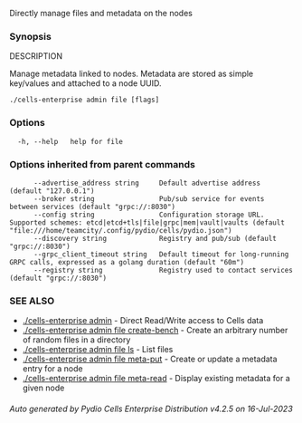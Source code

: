 Directly manage files and metadata on the nodes

### Synopsis


DESCRIPTION

  Manage metadata linked to nodes.
  Metadata are stored as simple key/values and attached to a node UUID.



```
./cells-enterprise admin file [flags]
```

### Options

```
  -h, --help   help for file
```

### Options inherited from parent commands

```
      --advertise_address string     Default advertise address (default "127.0.0.1")
      --broker string                Pub/sub service for events between services (default "grpc://:8030")
      --config string                Configuration storage URL. Supported schemes: etcd|etcd+tls|file|grpc|mem|vault|vaults (default "file:///home/teamcity/.config/pydio/cells/pydio.json")
      --discovery string             Registry and pub/sub (default "grpc://:8030")
      --grpc_client_timeout string   Default timeout for long-running GRPC calls, expressed as a golang duration (default "60m")
      --registry string              Registry used to contact services (default "grpc://:8030")
```

### SEE ALSO

* [./cells-enterprise admin](./cells-enterprise-admin)	 - Direct Read/Write access to Cells data
* [./cells-enterprise admin file create-bench](./cells-enterprise-admin-file-create-bench)	 - Create an arbitrary number of random files in a directory
* [./cells-enterprise admin file ls](./cells-enterprise-admin-file-ls)	 - List files
* [./cells-enterprise admin file meta-put](./cells-enterprise-admin-file-meta-put)	 - Create or update a metadata entry for a node
* [./cells-enterprise admin file meta-read](./cells-enterprise-admin-file-meta-read)	 - Display existing metadata for a given node

###### Auto generated by Pydio Cells Enterprise Distribution v4.2.5 on 16-Jul-2023
